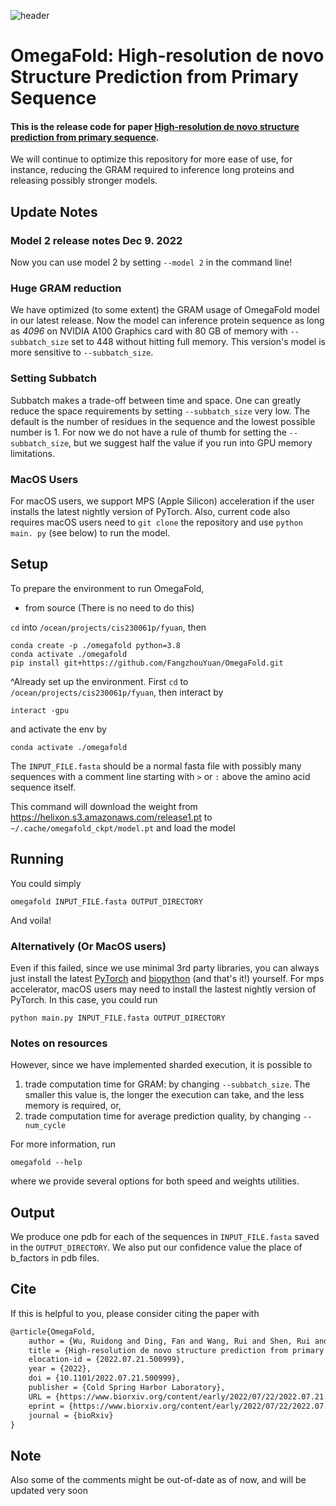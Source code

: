 ![header](figure.png)

# OmegaFold: High-resolution de novo Structure Prediction from Primary Sequence

#### This is the release code for paper [High-resolution de novo structure prediction from primary sequence](https://www.biorxiv.org/content/10.1101/2022.07.21.500999v1).

We will continue to optimize this repository for more ease of use, for
instance, reducing the GRAM required to inference long proteins and
releasing possibly stronger models.

## Update Notes

### Model 2 release notes Dec 9. 2022

Now you can use model 2 by setting `--model 2` in the command line!

### Huge GRAM reduction

We have optimized (to some extent) the GRAM usage of OmegaFold model in our
latest release. Now the model can inference protein sequence as long as
_4096_ on NVIDIA A100 Graphics card with 80 GB of memory with
`--subbatch_size` set to 448 without hitting full memory.
This version's model is more sensitive to `--subbatch_size`.

### Setting Subbatch

Subbatch makes a trade-off between time and space.
One can greatly reduce the space requirements by setting `--subbatch_size`
very low.
The default is the number of residues in the sequence and the lowest
possible number is 1.
For now we do not have a rule of thumb for setting the `--subbatch_size`,
but we suggest half the value if you run into GPU memory limitations.

### MacOS Users

For macOS users, we support MPS (Apple Silicon) acceleration if the user
installs the latest nightly version of PyTorch.
Also, current code also requires macOS users need to `git clone` the
repository and use `python main.
py` (see below) to run the model.

## Setup

To prepare the environment to run OmegaFold,

- from source (There is no need to do this)

`cd` into `/ocean/projects/cis230061p/fyuan`, then 
```commandline
conda create -p ./omegafold python=3.8
conda activate ./omegafold
pip install git+https://github.com/FangzhouYuan/OmegaFold.git
```
^Already set up the environment. First `cd` to `/ocean/projects/cis230061p/fyuan`, then interact by

```commandline
interact -gpu
```

and activate the env by
```commandline
conda activate ./omegafold
```

The `INPUT_FILE.fasta` should be a normal fasta file with possibly many
sequences with a comment line starting with `>` or `:` above the amino
acid sequence itself.

This command will download the weight
from https://helixon.s3.amazonaws.com/release1.pt
to `~/.cache/omegafold_ckpt/model.pt`
and load the model

## Running

You could simply

```commandline
omegafold INPUT_FILE.fasta OUTPUT_DIRECTORY
```

And voila!

### Alternatively (Or MacOS users)

Even if this failed, since we use minimal 3rd party libraries, you can
always just install the latest
[PyTorch](https://pytorch.org) and [biopython](https://biopython.org)
(and that's it!) yourself.
For mps accelerator, macOS users may need to install the lastest nightly
version of PyTorch.
In this case, you could run

```commandline
python main.py INPUT_FILE.fasta OUTPUT_DIRECTORY
```

### Notes on resources

However, since we have implemented sharded execution, it is possible to

1. trade computation time for GRAM: by changing `--subbatch_size`. The
   smaller
   this value is, the longer the execution can take, and the less memory is
   required, or,
2. trade computation time for average prediction quality, by changing
   `--num_cycle`

For more information, run

```commandline
omegafold --help
```

where we provide several options for both speed and weights utilities.

## Output

We produce one pdb for each of the sequences in `INPUT_FILE.fasta` saved in
the `OUTPUT_DIRECTORY`. We also put our confidence value the place of
b_factors in pdb files.

## Cite

If this is helpful to you, please consider citing the paper with

```tex
@article{OmegaFold,
	author = {Wu, Ruidong and Ding, Fan and Wang, Rui and Shen, Rui and Zhang, Xiwen and Luo, Shitong and Su, Chenpeng and Wu, Zuofan and Xie, Qi and Berger, Bonnie and Ma, Jianzhu and Peng, Jian},
	title = {High-resolution de novo structure prediction from primary sequence},
	elocation-id = {2022.07.21.500999},
	year = {2022},
	doi = {10.1101/2022.07.21.500999},
	publisher = {Cold Spring Harbor Laboratory},
	URL = {https://www.biorxiv.org/content/early/2022/07/22/2022.07.21.500999},
	eprint = {https://www.biorxiv.org/content/early/2022/07/22/2022.07.21.500999.full.pdf},
	journal = {bioRxiv}
}

```

## Note

Also some of the comments might be out-of-date as of now, and will be
updated very soon
